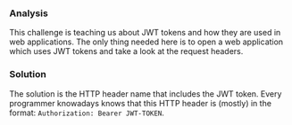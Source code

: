 ### Analysis
This challenge is teaching us about JWT tokens and how they are used in web applications. The only thing needed here is to open a web application which uses JWT tokens and take a look at the request headers.

### Solution
The solution is the HTTP header name that includes the JWT token. Every programmer knowadays knows that this HTTP header is (mostly) in the format: `Authorization: Bearer JWT-TOKEN`.

